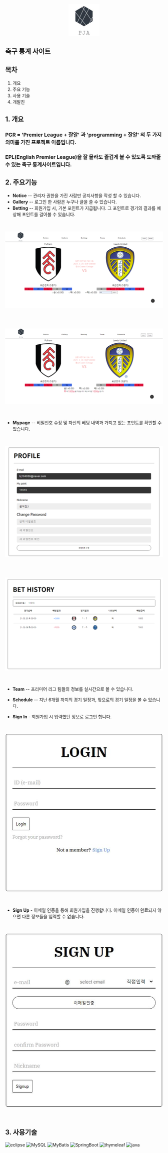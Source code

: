 <p align="center">
    <img src="/image/mainLogo.JPG" width="100px">
</p>

## 축구 통계 사이트

## 목차

1. 개요
2. 주요 기능
3. 사용 기술 
4. 개발진

## 1. 개요
### PGR = 'Premier League + 잘알' 과 'programming + 잘알' 의 두 가지 의미를 가진 프로젝트 이름입니다.
### EPL(English Premier League)을 잘 몰라도 즐겁게 볼 수 있도록 도와줄 수 있는 축구 통계사이트입니다.

## 2. 주요기능
* **Notice** -- 관리자 권한을 가진 사람만 공지사항을 작성 할 수 있습니다.
* **Gallery** -- 로그인 한 사람은 누구나 글을 쓸 수 있습니다.
* **Betting** -- 회원가입 시, 기본 포인트가 지급됩니다. 그 포인트로 경기의 결과를 예상해 포인트를 걸어볼 수 있습니다.

<br>
<p align="center">
<img src="/image/베팅룸1.png">
</p>
<br>

<br>
<p align="center">
<img src="/image/베팅룸2.png">
</p>
<br>

* **Mypage** -- 비밀번호 수정 및 자신의 베팅 내역과 가지고 있는 포인트를 확인할 수 있습니다.

<br>
<p align="center">
<img src="/image/마이페이지1.png">
</p>
<br>

<br>
<p align="center">
<img src="/image/마이페이지2.png">
</p>
<br>

* **Team** -- 프리미어 리그 팀들의 정보를 실시간으로 볼 수 있습니다.
* **Schedule** -- 지난 6개월 까지의 경기 일정과, 앞으로의 경기 일정을 볼 수 있습니다.

* **Sign In** - 회원가입 시 입력했던 정보로 로그인 합니다.
<br>
<p align="center">
<img src="/image/SignIn.png">
</p>
<br>

* **Sign Up** - 이메일 인증을 통해 회원가입을 진행합니다. 이메일 인증이 완료되지 않으면 다른 정보들을 입력할 수 없습니다.
<br>
<p align="center">
   <img src="/image/SignUp.png">
<p>
<br>

## 3. 사용기술

![eclipse](https://user-images.githubusercontent.com/68638065/112794367-bd009b00-90a1-11eb-9ac5-45936c12c2bf.png)
![MySQL](https://user-images.githubusercontent.com/68638065/112794686-4021f100-90a2-11eb-899b-08eabb3a68c0.png)
![MyBatis](https://user-images.githubusercontent.com/68638065/112795727-e4586780-90a3-11eb-9381-ddb85bb90be2.png)
![SpringBoot](https://user-images.githubusercontent.com/68638065/112795766-f2a68380-90a3-11eb-8aa8-3098b2118b18.png)
![thymeleaf](https://user-images.githubusercontent.com/68638065/112795850-1669c980-90a4-11eb-8ec3-3d3fc9eba1d1.png)
![java](https://user-images.githubusercontent.com/68638065/112795937-36998880-90a4-11eb-9e67-5bb46cb423b2.png)
